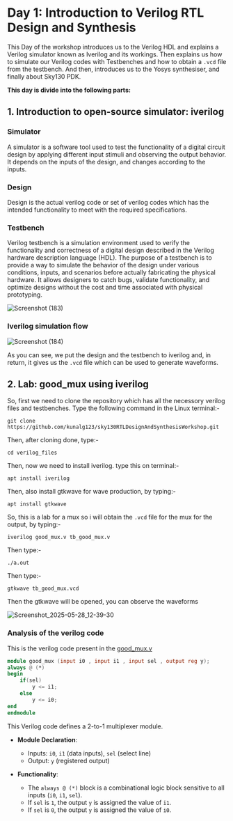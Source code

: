 # Day 1: Introduction to Verilog RTL Design and Synthesis
This Day of the workshop introduces us to the Verilog HDL and explains a Verilog simulator known as Iverilog and its workings. Then explains us how to simulate our Verilog codes with Testbenches and how to obtain a `.vcd` file from the testbench. And then, introduces  us to the Yosys synthesiser, and finally about Sky130 PDK.

**This day is divide into the following parts:**

## 1. Introduction to open-source simulator: iverilog

### Simulator
A simulator is a software tool used to test the functionality of a digital circuit design by applying different input stimuli and observing the output behavior. It depends on the inputs of the design, and changes according to the inputs.

### Design
Design is the actual verilog code or set of verilog codes which has the intended functionality to meet with the required specifications.

### Testbench
Verilog testbench is a simulation environment used to verify the functionality and correctness of a digital design described in the Verilog hardware description language (HDL).
The purpose of a testbench is to provide a way to simulate the behavior of the design under various conditions, inputs, and scenarios before actually fabricating the physical hardware. It allows designers to catch bugs, validate functionality, and optimize designs without the cost and time associated with physical prototyping.

![Screenshot (183)](https://github.com/user-attachments/assets/93927b96-df80-4da5-b801-284fc2cc6757)

### Iverilog simulation flow

![Screenshot (184)](https://github.com/user-attachments/assets/3ca190fb-cfa4-4abb-b9e1-0151b3c4bdba)

As you can see, we put the design and the testbench to iverilog and, in return, it gives us the `.vcd` file which can be used to generate waveforms.

## 2. Lab: good_mux using iverilog

So, first we need to clone the repository which has all the necessory verilog files and testbenches. Type the following command in the Linux terminal:-

```shell
git clone https://github.com/kunalg123/sky130RTLDesignAndSynthesisWorkshop.git
```
Then, after cloning done, type:-

```shell
cd verilog_files
```
Then, now we  need to install iverilog. type this on terminal:-
```shell
apt install iverilog
```
Then, also install gtkwave for wave production, by typing:-
```shell
apt install gtkwave
```
So, this  is a lab for a mux so i will obtain the `.vcd` file for the mux for the output, by typing:-
```shell
iverilog good_mux.v tb_good_mux.v
```
Then type:-
```shell
./a.out
```
Then type:-
```shell
gtkwave tb_good_mux.vcd
```
Then the gtkwave will be opened, you can observe the waveforms

![Screenshot_2025-05-28_12-39-30](https://github.com/user-attachments/assets/701e8189-3101-4a82-8134-e799521b9a8b)

### Analysis of the verilog code
This is the verilog code present in the [good_mux.v](https://github.com/Ahtesham18112011/RTL_workshop/blob/main/Day_1/good_mux.v)
```verilog
module good_mux (input i0 , input i1 , input sel , output reg y);
always @ (*)
begin
	if(sel)
		y <= i1;
	else 
		y <= i0;
end
endmodule
```
This Verilog code defines a 2-to-1 multiplexer module.

- **Module Declaration**:
  - Inputs: `i0`, `i1` (data inputs), `sel` (select line)
  - Output: `y` (registered output)
  
- **Functionality**:
  - The `always @ (*)` block is a combinational logic block sensitive to all inputs (`i0`, `i1`, `sel`).
  - If `sel` is `1`, the output `y` is assigned the value of `i1`.
  - If `sel` is `0`, the output `y` is assigned the value of `i0`.






